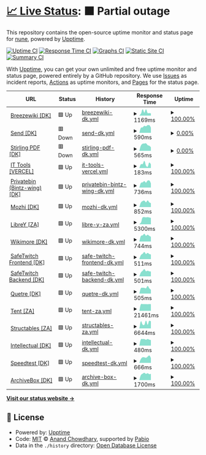 # [📈 Live Status](https://status.blitzw.in): <!--live status--> **🟧 Partial outage**

This repository contains the open-source uptime monitor and status page for [nune](https://www.blitzw.in), powered by [Upptime](https://github.com/upptime/upptime).

[![Uptime CI](https://github.com/gigirassy/blitzw-in-services-status/workflows/Uptime%20CI/badge.svg)](https://github.com/gigirassy/blitzw-in-services-status/actions?query=workflow%3A%22Uptime+CI%22)
[![Response Time CI](https://github.com/gigirassy/blitzw-in-services-status/workflows/Response%20Time%20CI/badge.svg)](https://github.com/gigirassy/blitzw-in-services-status/actions?query=workflow%3A%22Response+Time+CI%22)
[![Graphs CI](https://github.com/gigirassy/blitzw-in-services-status/workflows/Graphs%20CI/badge.svg)](https://github.com/gigirassy/blitzw-in-services-status/actions?query=workflow%3A%22Graphs+CI%22)
[![Static Site CI](https://github.com/gigirassy/blitzw-in-services-status/workflows/Static%20Site%20CI/badge.svg)](https://github.com/gigirassy/blitzw-in-services-status/actions?query=workflow%3A%22Static+Site+CI%22)
[![Summary CI](https://github.com/gigirassy/blitzw-in-services-status/workflows/Summary%20CI/badge.svg)](https://github.com/gigirassy/blitzw-in-services-status/actions?query=workflow%3A%22Summary+CI%22)

With [Upptime](https://upptime.js.org), you can get your own unlimited and free uptime monitor and status page, powered entirely by a GitHub repository. We use [Issues](https://github.com/gigirassy/blitzw-in-services-status/issues) as incident reports, [Actions](https://github.com/gigirassy/blitzw-in-services-status/actions) as uptime monitors, and [Pages](https://status.blitzw.in) for the status page.

<!--start: status pages-->
<!-- This summary is generated by Upptime (https://github.com/upptime/upptime) -->
<!-- Do not edit this manually, your changes will be overwritten -->
<!-- prettier-ignore -->
| URL | Status | History | Response Time | Uptime |
| --- | ------ | ------- | ------------- | ------ |
| <img alt="" src="https://icons.duckduckgo.com/ip3/fan.blitzw.in.ico" height="13"> [Breezewiki [DK]](https://fan.blitzw.in) | 🟩 Up | [breezewiki-dk.yml](https://github.com/gigirassy/blitzw-in-services-status/commits/HEAD/history/breezewiki-dk.yml) | <details><summary><img alt="Response time graph" src="./graphs/breezewiki-dk/response-time-week.png" height="20"> 1169ms</summary><br><a href="https://status.blitzw.in/history/breezewiki-dk"><img alt="Response time 696" src="https://img.shields.io/endpoint?url=https%3A%2F%2Fraw.githubusercontent.com%2Fgigirassy%2Fblitzw-in-services-status%2FHEAD%2Fapi%2Fbreezewiki-dk%2Fresponse-time.json"></a><br><a href="https://status.blitzw.in/history/breezewiki-dk"><img alt="24-hour response time 955" src="https://img.shields.io/endpoint?url=https%3A%2F%2Fraw.githubusercontent.com%2Fgigirassy%2Fblitzw-in-services-status%2FHEAD%2Fapi%2Fbreezewiki-dk%2Fresponse-time-day.json"></a><br><a href="https://status.blitzw.in/history/breezewiki-dk"><img alt="7-day response time 1169" src="https://img.shields.io/endpoint?url=https%3A%2F%2Fraw.githubusercontent.com%2Fgigirassy%2Fblitzw-in-services-status%2FHEAD%2Fapi%2Fbreezewiki-dk%2Fresponse-time-week.json"></a><br><a href="https://status.blitzw.in/history/breezewiki-dk"><img alt="30-day response time 911" src="https://img.shields.io/endpoint?url=https%3A%2F%2Fraw.githubusercontent.com%2Fgigirassy%2Fblitzw-in-services-status%2FHEAD%2Fapi%2Fbreezewiki-dk%2Fresponse-time-month.json"></a><br><a href="https://status.blitzw.in/history/breezewiki-dk"><img alt="1-year response time 696" src="https://img.shields.io/endpoint?url=https%3A%2F%2Fraw.githubusercontent.com%2Fgigirassy%2Fblitzw-in-services-status%2FHEAD%2Fapi%2Fbreezewiki-dk%2Fresponse-time-year.json"></a></details> | <details><summary><a href="https://status.blitzw.in/history/breezewiki-dk">100.00%</a></summary><a href="https://status.blitzw.in/history/breezewiki-dk"><img alt="All-time uptime 99.85%" src="https://img.shields.io/endpoint?url=https%3A%2F%2Fraw.githubusercontent.com%2Fgigirassy%2Fblitzw-in-services-status%2FHEAD%2Fapi%2Fbreezewiki-dk%2Fuptime.json"></a><br><a href="https://status.blitzw.in/history/breezewiki-dk"><img alt="24-hour uptime 100.00%" src="https://img.shields.io/endpoint?url=https%3A%2F%2Fraw.githubusercontent.com%2Fgigirassy%2Fblitzw-in-services-status%2FHEAD%2Fapi%2Fbreezewiki-dk%2Fuptime-day.json"></a><br><a href="https://status.blitzw.in/history/breezewiki-dk"><img alt="7-day uptime 100.00%" src="https://img.shields.io/endpoint?url=https%3A%2F%2Fraw.githubusercontent.com%2Fgigirassy%2Fblitzw-in-services-status%2FHEAD%2Fapi%2Fbreezewiki-dk%2Fuptime-week.json"></a><br><a href="https://status.blitzw.in/history/breezewiki-dk"><img alt="30-day uptime 99.91%" src="https://img.shields.io/endpoint?url=https%3A%2F%2Fraw.githubusercontent.com%2Fgigirassy%2Fblitzw-in-services-status%2FHEAD%2Fapi%2Fbreezewiki-dk%2Fuptime-month.json"></a><br><a href="https://status.blitzw.in/history/breezewiki-dk"><img alt="1-year uptime 99.85%" src="https://img.shields.io/endpoint?url=https%3A%2F%2Fraw.githubusercontent.com%2Fgigirassy%2Fblitzw-in-services-status%2FHEAD%2Fapi%2Fbreezewiki-dk%2Fuptime-year.json"></a></details>
| <img alt="" src="https://icons.duckduckgo.com/ip3/send.blitzw.in.ico" height="13"> [Send [DK]](https://send.blitzw.in) | 🟥 Down | [send-dk.yml](https://github.com/gigirassy/blitzw-in-services-status/commits/HEAD/history/send-dk.yml) | <details><summary><img alt="Response time graph" src="./graphs/send-dk/response-time-week.png" height="20"> 590ms</summary><br><a href="https://status.blitzw.in/history/send-dk"><img alt="Response time 562" src="https://img.shields.io/endpoint?url=https%3A%2F%2Fraw.githubusercontent.com%2Fgigirassy%2Fblitzw-in-services-status%2FHEAD%2Fapi%2Fsend-dk%2Fresponse-time.json"></a><br><a href="https://status.blitzw.in/history/send-dk"><img alt="24-hour response time 562" src="https://img.shields.io/endpoint?url=https%3A%2F%2Fraw.githubusercontent.com%2Fgigirassy%2Fblitzw-in-services-status%2FHEAD%2Fapi%2Fsend-dk%2Fresponse-time-day.json"></a><br><a href="https://status.blitzw.in/history/send-dk"><img alt="7-day response time 590" src="https://img.shields.io/endpoint?url=https%3A%2F%2Fraw.githubusercontent.com%2Fgigirassy%2Fblitzw-in-services-status%2FHEAD%2Fapi%2Fsend-dk%2Fresponse-time-week.json"></a><br><a href="https://status.blitzw.in/history/send-dk"><img alt="30-day response time 582" src="https://img.shields.io/endpoint?url=https%3A%2F%2Fraw.githubusercontent.com%2Fgigirassy%2Fblitzw-in-services-status%2FHEAD%2Fapi%2Fsend-dk%2Fresponse-time-month.json"></a><br><a href="https://status.blitzw.in/history/send-dk"><img alt="1-year response time 562" src="https://img.shields.io/endpoint?url=https%3A%2F%2Fraw.githubusercontent.com%2Fgigirassy%2Fblitzw-in-services-status%2FHEAD%2Fapi%2Fsend-dk%2Fresponse-time-year.json"></a></details> | <details><summary><a href="https://status.blitzw.in/history/send-dk">0.00%</a></summary><a href="https://status.blitzw.in/history/send-dk"><img alt="All-time uptime 71.28%" src="https://img.shields.io/endpoint?url=https%3A%2F%2Fraw.githubusercontent.com%2Fgigirassy%2Fblitzw-in-services-status%2FHEAD%2Fapi%2Fsend-dk%2Fuptime.json"></a><br><a href="https://status.blitzw.in/history/send-dk"><img alt="24-hour uptime 0.00%" src="https://img.shields.io/endpoint?url=https%3A%2F%2Fraw.githubusercontent.com%2Fgigirassy%2Fblitzw-in-services-status%2FHEAD%2Fapi%2Fsend-dk%2Fuptime-day.json"></a><br><a href="https://status.blitzw.in/history/send-dk"><img alt="7-day uptime 0.00%" src="https://img.shields.io/endpoint?url=https%3A%2F%2Fraw.githubusercontent.com%2Fgigirassy%2Fblitzw-in-services-status%2FHEAD%2Fapi%2Fsend-dk%2Fuptime-week.json"></a><br><a href="https://status.blitzw.in/history/send-dk"><img alt="30-day uptime 52.82%" src="https://img.shields.io/endpoint?url=https%3A%2F%2Fraw.githubusercontent.com%2Fgigirassy%2Fblitzw-in-services-status%2FHEAD%2Fapi%2Fsend-dk%2Fuptime-month.json"></a><br><a href="https://status.blitzw.in/history/send-dk"><img alt="1-year uptime 71.28%" src="https://img.shields.io/endpoint?url=https%3A%2F%2Fraw.githubusercontent.com%2Fgigirassy%2Fblitzw-in-services-status%2FHEAD%2Fapi%2Fsend-dk%2Fuptime-year.json"></a></details>
| <img alt="" src="https://icons.duckduckgo.com/ip3/pdf.blitzw.in.ico" height="13"> [Stirling PDF [DK]](https://pdf.blitzw.in) | 🟥 Down | [stirling-pdf-dk.yml](https://github.com/gigirassy/blitzw-in-services-status/commits/HEAD/history/stirling-pdf-dk.yml) | <details><summary><img alt="Response time graph" src="./graphs/stirling-pdf-dk/response-time-week.png" height="20"> 565ms</summary><br><a href="https://status.blitzw.in/history/stirling-pdf-dk"><img alt="Response time 859" src="https://img.shields.io/endpoint?url=https%3A%2F%2Fraw.githubusercontent.com%2Fgigirassy%2Fblitzw-in-services-status%2FHEAD%2Fapi%2Fstirling-pdf-dk%2Fresponse-time.json"></a><br><a href="https://status.blitzw.in/history/stirling-pdf-dk"><img alt="24-hour response time 696" src="https://img.shields.io/endpoint?url=https%3A%2F%2Fraw.githubusercontent.com%2Fgigirassy%2Fblitzw-in-services-status%2FHEAD%2Fapi%2Fstirling-pdf-dk%2Fresponse-time-day.json"></a><br><a href="https://status.blitzw.in/history/stirling-pdf-dk"><img alt="7-day response time 565" src="https://img.shields.io/endpoint?url=https%3A%2F%2Fraw.githubusercontent.com%2Fgigirassy%2Fblitzw-in-services-status%2FHEAD%2Fapi%2Fstirling-pdf-dk%2Fresponse-time-week.json"></a><br><a href="https://status.blitzw.in/history/stirling-pdf-dk"><img alt="30-day response time 797" src="https://img.shields.io/endpoint?url=https%3A%2F%2Fraw.githubusercontent.com%2Fgigirassy%2Fblitzw-in-services-status%2FHEAD%2Fapi%2Fstirling-pdf-dk%2Fresponse-time-month.json"></a><br><a href="https://status.blitzw.in/history/stirling-pdf-dk"><img alt="1-year response time 859" src="https://img.shields.io/endpoint?url=https%3A%2F%2Fraw.githubusercontent.com%2Fgigirassy%2Fblitzw-in-services-status%2FHEAD%2Fapi%2Fstirling-pdf-dk%2Fresponse-time-year.json"></a></details> | <details><summary><a href="https://status.blitzw.in/history/stirling-pdf-dk">0.00%</a></summary><a href="https://status.blitzw.in/history/stirling-pdf-dk"><img alt="All-time uptime 76.46%" src="https://img.shields.io/endpoint?url=https%3A%2F%2Fraw.githubusercontent.com%2Fgigirassy%2Fblitzw-in-services-status%2FHEAD%2Fapi%2Fstirling-pdf-dk%2Fuptime.json"></a><br><a href="https://status.blitzw.in/history/stirling-pdf-dk"><img alt="24-hour uptime 0.00%" src="https://img.shields.io/endpoint?url=https%3A%2F%2Fraw.githubusercontent.com%2Fgigirassy%2Fblitzw-in-services-status%2FHEAD%2Fapi%2Fstirling-pdf-dk%2Fuptime-day.json"></a><br><a href="https://status.blitzw.in/history/stirling-pdf-dk"><img alt="7-day uptime 0.00%" src="https://img.shields.io/endpoint?url=https%3A%2F%2Fraw.githubusercontent.com%2Fgigirassy%2Fblitzw-in-services-status%2FHEAD%2Fapi%2Fstirling-pdf-dk%2Fuptime-week.json"></a><br><a href="https://status.blitzw.in/history/stirling-pdf-dk"><img alt="30-day uptime 52.82%" src="https://img.shields.io/endpoint?url=https%3A%2F%2Fraw.githubusercontent.com%2Fgigirassy%2Fblitzw-in-services-status%2FHEAD%2Fapi%2Fstirling-pdf-dk%2Fuptime-month.json"></a><br><a href="https://status.blitzw.in/history/stirling-pdf-dk"><img alt="1-year uptime 76.46%" src="https://img.shields.io/endpoint?url=https%3A%2F%2Fraw.githubusercontent.com%2Fgigirassy%2Fblitzw-in-services-status%2FHEAD%2Fapi%2Fstirling-pdf-dk%2Fuptime-year.json"></a></details>
| <img alt="" src="https://icons.duckduckgo.com/ip3/tools.blitzw.in.ico" height="13"> [IT Tools [VERCEL]](https://tools.blitzw.in) | 🟩 Up | [it-tools-vercel.yml](https://github.com/gigirassy/blitzw-in-services-status/commits/HEAD/history/it-tools-vercel.yml) | <details><summary><img alt="Response time graph" src="./graphs/it-tools-vercel/response-time-week.png" height="20"> 183ms</summary><br><a href="https://status.blitzw.in/history/it-tools-vercel"><img alt="Response time 185" src="https://img.shields.io/endpoint?url=https%3A%2F%2Fraw.githubusercontent.com%2Fgigirassy%2Fblitzw-in-services-status%2FHEAD%2Fapi%2Fit-tools-vercel%2Fresponse-time.json"></a><br><a href="https://status.blitzw.in/history/it-tools-vercel"><img alt="24-hour response time 59" src="https://img.shields.io/endpoint?url=https%3A%2F%2Fraw.githubusercontent.com%2Fgigirassy%2Fblitzw-in-services-status%2FHEAD%2Fapi%2Fit-tools-vercel%2Fresponse-time-day.json"></a><br><a href="https://status.blitzw.in/history/it-tools-vercel"><img alt="7-day response time 183" src="https://img.shields.io/endpoint?url=https%3A%2F%2Fraw.githubusercontent.com%2Fgigirassy%2Fblitzw-in-services-status%2FHEAD%2Fapi%2Fit-tools-vercel%2Fresponse-time-week.json"></a><br><a href="https://status.blitzw.in/history/it-tools-vercel"><img alt="30-day response time 179" src="https://img.shields.io/endpoint?url=https%3A%2F%2Fraw.githubusercontent.com%2Fgigirassy%2Fblitzw-in-services-status%2FHEAD%2Fapi%2Fit-tools-vercel%2Fresponse-time-month.json"></a><br><a href="https://status.blitzw.in/history/it-tools-vercel"><img alt="1-year response time 185" src="https://img.shields.io/endpoint?url=https%3A%2F%2Fraw.githubusercontent.com%2Fgigirassy%2Fblitzw-in-services-status%2FHEAD%2Fapi%2Fit-tools-vercel%2Fresponse-time-year.json"></a></details> | <details><summary><a href="https://status.blitzw.in/history/it-tools-vercel">100.00%</a></summary><a href="https://status.blitzw.in/history/it-tools-vercel"><img alt="All-time uptime 100.00%" src="https://img.shields.io/endpoint?url=https%3A%2F%2Fraw.githubusercontent.com%2Fgigirassy%2Fblitzw-in-services-status%2FHEAD%2Fapi%2Fit-tools-vercel%2Fuptime.json"></a><br><a href="https://status.blitzw.in/history/it-tools-vercel"><img alt="24-hour uptime 100.00%" src="https://img.shields.io/endpoint?url=https%3A%2F%2Fraw.githubusercontent.com%2Fgigirassy%2Fblitzw-in-services-status%2FHEAD%2Fapi%2Fit-tools-vercel%2Fuptime-day.json"></a><br><a href="https://status.blitzw.in/history/it-tools-vercel"><img alt="7-day uptime 100.00%" src="https://img.shields.io/endpoint?url=https%3A%2F%2Fraw.githubusercontent.com%2Fgigirassy%2Fblitzw-in-services-status%2FHEAD%2Fapi%2Fit-tools-vercel%2Fuptime-week.json"></a><br><a href="https://status.blitzw.in/history/it-tools-vercel"><img alt="30-day uptime 100.00%" src="https://img.shields.io/endpoint?url=https%3A%2F%2Fraw.githubusercontent.com%2Fgigirassy%2Fblitzw-in-services-status%2FHEAD%2Fapi%2Fit-tools-vercel%2Fuptime-month.json"></a><br><a href="https://status.blitzw.in/history/it-tools-vercel"><img alt="1-year uptime 100.00%" src="https://img.shields.io/endpoint?url=https%3A%2F%2Fraw.githubusercontent.com%2Fgigirassy%2Fblitzw-in-services-status%2FHEAD%2Fapi%2Fit-tools-vercel%2Fuptime-year.json"></a></details>
| <img alt="" src="https://icons.duckduckgo.com/ip3/bin.blitzw.in.ico" height="13"> [Privatebin (Bintz-wing) [DK]](https://bin.blitzw.in) | 🟩 Up | [privatebin-bintz-wing-dk.yml](https://github.com/gigirassy/blitzw-in-services-status/commits/HEAD/history/privatebin-bintz-wing-dk.yml) | <details><summary><img alt="Response time graph" src="./graphs/privatebin-bintz-wing-dk/response-time-week.png" height="20"> 736ms</summary><br><a href="https://status.blitzw.in/history/privatebin-bintz-wing-dk"><img alt="Response time 649" src="https://img.shields.io/endpoint?url=https%3A%2F%2Fraw.githubusercontent.com%2Fgigirassy%2Fblitzw-in-services-status%2FHEAD%2Fapi%2Fprivatebin-bintz-wing-dk%2Fresponse-time.json"></a><br><a href="https://status.blitzw.in/history/privatebin-bintz-wing-dk"><img alt="24-hour response time 698" src="https://img.shields.io/endpoint?url=https%3A%2F%2Fraw.githubusercontent.com%2Fgigirassy%2Fblitzw-in-services-status%2FHEAD%2Fapi%2Fprivatebin-bintz-wing-dk%2Fresponse-time-day.json"></a><br><a href="https://status.blitzw.in/history/privatebin-bintz-wing-dk"><img alt="7-day response time 736" src="https://img.shields.io/endpoint?url=https%3A%2F%2Fraw.githubusercontent.com%2Fgigirassy%2Fblitzw-in-services-status%2FHEAD%2Fapi%2Fprivatebin-bintz-wing-dk%2Fresponse-time-week.json"></a><br><a href="https://status.blitzw.in/history/privatebin-bintz-wing-dk"><img alt="30-day response time 663" src="https://img.shields.io/endpoint?url=https%3A%2F%2Fraw.githubusercontent.com%2Fgigirassy%2Fblitzw-in-services-status%2FHEAD%2Fapi%2Fprivatebin-bintz-wing-dk%2Fresponse-time-month.json"></a><br><a href="https://status.blitzw.in/history/privatebin-bintz-wing-dk"><img alt="1-year response time 649" src="https://img.shields.io/endpoint?url=https%3A%2F%2Fraw.githubusercontent.com%2Fgigirassy%2Fblitzw-in-services-status%2FHEAD%2Fapi%2Fprivatebin-bintz-wing-dk%2Fresponse-time-year.json"></a></details> | <details><summary><a href="https://status.blitzw.in/history/privatebin-bintz-wing-dk">100.00%</a></summary><a href="https://status.blitzw.in/history/privatebin-bintz-wing-dk"><img alt="All-time uptime 99.95%" src="https://img.shields.io/endpoint?url=https%3A%2F%2Fraw.githubusercontent.com%2Fgigirassy%2Fblitzw-in-services-status%2FHEAD%2Fapi%2Fprivatebin-bintz-wing-dk%2Fuptime.json"></a><br><a href="https://status.blitzw.in/history/privatebin-bintz-wing-dk"><img alt="24-hour uptime 100.00%" src="https://img.shields.io/endpoint?url=https%3A%2F%2Fraw.githubusercontent.com%2Fgigirassy%2Fblitzw-in-services-status%2FHEAD%2Fapi%2Fprivatebin-bintz-wing-dk%2Fuptime-day.json"></a><br><a href="https://status.blitzw.in/history/privatebin-bintz-wing-dk"><img alt="7-day uptime 100.00%" src="https://img.shields.io/endpoint?url=https%3A%2F%2Fraw.githubusercontent.com%2Fgigirassy%2Fblitzw-in-services-status%2FHEAD%2Fapi%2Fprivatebin-bintz-wing-dk%2Fuptime-week.json"></a><br><a href="https://status.blitzw.in/history/privatebin-bintz-wing-dk"><img alt="30-day uptime 100.00%" src="https://img.shields.io/endpoint?url=https%3A%2F%2Fraw.githubusercontent.com%2Fgigirassy%2Fblitzw-in-services-status%2FHEAD%2Fapi%2Fprivatebin-bintz-wing-dk%2Fuptime-month.json"></a><br><a href="https://status.blitzw.in/history/privatebin-bintz-wing-dk"><img alt="1-year uptime 99.95%" src="https://img.shields.io/endpoint?url=https%3A%2F%2Fraw.githubusercontent.com%2Fgigirassy%2Fblitzw-in-services-status%2FHEAD%2Fapi%2Fprivatebin-bintz-wing-dk%2Fuptime-year.json"></a></details>
| <img alt="" src="https://icons.duckduckgo.com/ip3/moz.blitzw.in.ico" height="13"> [Mozhi [DK]](https://moz.blitzw.in) | 🟩 Up | [mozhi-dk.yml](https://github.com/gigirassy/blitzw-in-services-status/commits/HEAD/history/mozhi-dk.yml) | <details><summary><img alt="Response time graph" src="./graphs/mozhi-dk/response-time-week.png" height="20"> 852ms</summary><br><a href="https://status.blitzw.in/history/mozhi-dk"><img alt="Response time 759" src="https://img.shields.io/endpoint?url=https%3A%2F%2Fraw.githubusercontent.com%2Fgigirassy%2Fblitzw-in-services-status%2FHEAD%2Fapi%2Fmozhi-dk%2Fresponse-time.json"></a><br><a href="https://status.blitzw.in/history/mozhi-dk"><img alt="24-hour response time 979" src="https://img.shields.io/endpoint?url=https%3A%2F%2Fraw.githubusercontent.com%2Fgigirassy%2Fblitzw-in-services-status%2FHEAD%2Fapi%2Fmozhi-dk%2Fresponse-time-day.json"></a><br><a href="https://status.blitzw.in/history/mozhi-dk"><img alt="7-day response time 852" src="https://img.shields.io/endpoint?url=https%3A%2F%2Fraw.githubusercontent.com%2Fgigirassy%2Fblitzw-in-services-status%2FHEAD%2Fapi%2Fmozhi-dk%2Fresponse-time-week.json"></a><br><a href="https://status.blitzw.in/history/mozhi-dk"><img alt="30-day response time 778" src="https://img.shields.io/endpoint?url=https%3A%2F%2Fraw.githubusercontent.com%2Fgigirassy%2Fblitzw-in-services-status%2FHEAD%2Fapi%2Fmozhi-dk%2Fresponse-time-month.json"></a><br><a href="https://status.blitzw.in/history/mozhi-dk"><img alt="1-year response time 759" src="https://img.shields.io/endpoint?url=https%3A%2F%2Fraw.githubusercontent.com%2Fgigirassy%2Fblitzw-in-services-status%2FHEAD%2Fapi%2Fmozhi-dk%2Fresponse-time-year.json"></a></details> | <details><summary><a href="https://status.blitzw.in/history/mozhi-dk">100.00%</a></summary><a href="https://status.blitzw.in/history/mozhi-dk"><img alt="All-time uptime 99.95%" src="https://img.shields.io/endpoint?url=https%3A%2F%2Fraw.githubusercontent.com%2Fgigirassy%2Fblitzw-in-services-status%2FHEAD%2Fapi%2Fmozhi-dk%2Fuptime.json"></a><br><a href="https://status.blitzw.in/history/mozhi-dk"><img alt="24-hour uptime 100.00%" src="https://img.shields.io/endpoint?url=https%3A%2F%2Fraw.githubusercontent.com%2Fgigirassy%2Fblitzw-in-services-status%2FHEAD%2Fapi%2Fmozhi-dk%2Fuptime-day.json"></a><br><a href="https://status.blitzw.in/history/mozhi-dk"><img alt="7-day uptime 100.00%" src="https://img.shields.io/endpoint?url=https%3A%2F%2Fraw.githubusercontent.com%2Fgigirassy%2Fblitzw-in-services-status%2FHEAD%2Fapi%2Fmozhi-dk%2Fuptime-week.json"></a><br><a href="https://status.blitzw.in/history/mozhi-dk"><img alt="30-day uptime 100.00%" src="https://img.shields.io/endpoint?url=https%3A%2F%2Fraw.githubusercontent.com%2Fgigirassy%2Fblitzw-in-services-status%2FHEAD%2Fapi%2Fmozhi-dk%2Fuptime-month.json"></a><br><a href="https://status.blitzw.in/history/mozhi-dk"><img alt="1-year uptime 99.95%" src="https://img.shields.io/endpoint?url=https%3A%2F%2Fraw.githubusercontent.com%2Fgigirassy%2Fblitzw-in-services-status%2FHEAD%2Fapi%2Fmozhi-dk%2Fuptime-year.json"></a></details>
| <img alt="" src="https://icons.duckduckgo.com/ip3/libre.blitzw.in.ico" height="13"> [LibreY [ZA]](https://libre.blitzw.in) | 🟩 Up | [libre-y-za.yml](https://github.com/gigirassy/blitzw-in-services-status/commits/HEAD/history/libre-y-za.yml) | <details><summary><img alt="Response time graph" src="./graphs/libre-y-za/response-time-week.png" height="20"> 5300ms</summary><br><a href="https://status.blitzw.in/history/libre-y-za"><img alt="Response time 1550" src="https://img.shields.io/endpoint?url=https%3A%2F%2Fraw.githubusercontent.com%2Fgigirassy%2Fblitzw-in-services-status%2FHEAD%2Fapi%2Flibre-y-za%2Fresponse-time.json"></a><br><a href="https://status.blitzw.in/history/libre-y-za"><img alt="24-hour response time 5169" src="https://img.shields.io/endpoint?url=https%3A%2F%2Fraw.githubusercontent.com%2Fgigirassy%2Fblitzw-in-services-status%2FHEAD%2Fapi%2Flibre-y-za%2Fresponse-time-day.json"></a><br><a href="https://status.blitzw.in/history/libre-y-za"><img alt="7-day response time 5300" src="https://img.shields.io/endpoint?url=https%3A%2F%2Fraw.githubusercontent.com%2Fgigirassy%2Fblitzw-in-services-status%2FHEAD%2Fapi%2Flibre-y-za%2Fresponse-time-week.json"></a><br><a href="https://status.blitzw.in/history/libre-y-za"><img alt="30-day response time 2417" src="https://img.shields.io/endpoint?url=https%3A%2F%2Fraw.githubusercontent.com%2Fgigirassy%2Fblitzw-in-services-status%2FHEAD%2Fapi%2Flibre-y-za%2Fresponse-time-month.json"></a><br><a href="https://status.blitzw.in/history/libre-y-za"><img alt="1-year response time 1550" src="https://img.shields.io/endpoint?url=https%3A%2F%2Fraw.githubusercontent.com%2Fgigirassy%2Fblitzw-in-services-status%2FHEAD%2Fapi%2Flibre-y-za%2Fresponse-time-year.json"></a></details> | <details><summary><a href="https://status.blitzw.in/history/libre-y-za">100.00%</a></summary><a href="https://status.blitzw.in/history/libre-y-za"><img alt="All-time uptime 99.97%" src="https://img.shields.io/endpoint?url=https%3A%2F%2Fraw.githubusercontent.com%2Fgigirassy%2Fblitzw-in-services-status%2FHEAD%2Fapi%2Flibre-y-za%2Fuptime.json"></a><br><a href="https://status.blitzw.in/history/libre-y-za"><img alt="24-hour uptime 100.00%" src="https://img.shields.io/endpoint?url=https%3A%2F%2Fraw.githubusercontent.com%2Fgigirassy%2Fblitzw-in-services-status%2FHEAD%2Fapi%2Flibre-y-za%2Fuptime-day.json"></a><br><a href="https://status.blitzw.in/history/libre-y-za"><img alt="7-day uptime 100.00%" src="https://img.shields.io/endpoint?url=https%3A%2F%2Fraw.githubusercontent.com%2Fgigirassy%2Fblitzw-in-services-status%2FHEAD%2Fapi%2Flibre-y-za%2Fuptime-week.json"></a><br><a href="https://status.blitzw.in/history/libre-y-za"><img alt="30-day uptime 99.94%" src="https://img.shields.io/endpoint?url=https%3A%2F%2Fraw.githubusercontent.com%2Fgigirassy%2Fblitzw-in-services-status%2FHEAD%2Fapi%2Flibre-y-za%2Fuptime-month.json"></a><br><a href="https://status.blitzw.in/history/libre-y-za"><img alt="1-year uptime 99.97%" src="https://img.shields.io/endpoint?url=https%3A%2F%2Fraw.githubusercontent.com%2Fgigirassy%2Fblitzw-in-services-status%2FHEAD%2Fapi%2Flibre-y-za%2Fuptime-year.json"></a></details>
| <img alt="" src="https://icons.duckduckgo.com/ip3/wikimore.blitzw.in.ico" height="13"> [Wikimore [DK]](https://wikimore.blitzw.in) | 🟩 Up | [wikimore-dk.yml](https://github.com/gigirassy/blitzw-in-services-status/commits/HEAD/history/wikimore-dk.yml) | <details><summary><img alt="Response time graph" src="./graphs/wikimore-dk/response-time-week.png" height="20"> 744ms</summary><br><a href="https://status.blitzw.in/history/wikimore-dk"><img alt="Response time 655" src="https://img.shields.io/endpoint?url=https%3A%2F%2Fraw.githubusercontent.com%2Fgigirassy%2Fblitzw-in-services-status%2FHEAD%2Fapi%2Fwikimore-dk%2Fresponse-time.json"></a><br><a href="https://status.blitzw.in/history/wikimore-dk"><img alt="24-hour response time 938" src="https://img.shields.io/endpoint?url=https%3A%2F%2Fraw.githubusercontent.com%2Fgigirassy%2Fblitzw-in-services-status%2FHEAD%2Fapi%2Fwikimore-dk%2Fresponse-time-day.json"></a><br><a href="https://status.blitzw.in/history/wikimore-dk"><img alt="7-day response time 744" src="https://img.shields.io/endpoint?url=https%3A%2F%2Fraw.githubusercontent.com%2Fgigirassy%2Fblitzw-in-services-status%2FHEAD%2Fapi%2Fwikimore-dk%2Fresponse-time-week.json"></a><br><a href="https://status.blitzw.in/history/wikimore-dk"><img alt="30-day response time 686" src="https://img.shields.io/endpoint?url=https%3A%2F%2Fraw.githubusercontent.com%2Fgigirassy%2Fblitzw-in-services-status%2FHEAD%2Fapi%2Fwikimore-dk%2Fresponse-time-month.json"></a><br><a href="https://status.blitzw.in/history/wikimore-dk"><img alt="1-year response time 655" src="https://img.shields.io/endpoint?url=https%3A%2F%2Fraw.githubusercontent.com%2Fgigirassy%2Fblitzw-in-services-status%2FHEAD%2Fapi%2Fwikimore-dk%2Fresponse-time-year.json"></a></details> | <details><summary><a href="https://status.blitzw.in/history/wikimore-dk">100.00%</a></summary><a href="https://status.blitzw.in/history/wikimore-dk"><img alt="All-time uptime 99.97%" src="https://img.shields.io/endpoint?url=https%3A%2F%2Fraw.githubusercontent.com%2Fgigirassy%2Fblitzw-in-services-status%2FHEAD%2Fapi%2Fwikimore-dk%2Fuptime.json"></a><br><a href="https://status.blitzw.in/history/wikimore-dk"><img alt="24-hour uptime 100.00%" src="https://img.shields.io/endpoint?url=https%3A%2F%2Fraw.githubusercontent.com%2Fgigirassy%2Fblitzw-in-services-status%2FHEAD%2Fapi%2Fwikimore-dk%2Fuptime-day.json"></a><br><a href="https://status.blitzw.in/history/wikimore-dk"><img alt="7-day uptime 100.00%" src="https://img.shields.io/endpoint?url=https%3A%2F%2Fraw.githubusercontent.com%2Fgigirassy%2Fblitzw-in-services-status%2FHEAD%2Fapi%2Fwikimore-dk%2Fuptime-week.json"></a><br><a href="https://status.blitzw.in/history/wikimore-dk"><img alt="30-day uptime 100.00%" src="https://img.shields.io/endpoint?url=https%3A%2F%2Fraw.githubusercontent.com%2Fgigirassy%2Fblitzw-in-services-status%2FHEAD%2Fapi%2Fwikimore-dk%2Fuptime-month.json"></a><br><a href="https://status.blitzw.in/history/wikimore-dk"><img alt="1-year uptime 99.97%" src="https://img.shields.io/endpoint?url=https%3A%2F%2Fraw.githubusercontent.com%2Fgigirassy%2Fblitzw-in-services-status%2FHEAD%2Fapi%2Fwikimore-dk%2Fuptime-year.json"></a></details>
| <img alt="" src="https://icons.duckduckgo.com/ip3/twitch.blitzw.in.ico" height="13"> [SafeTwitch Frontend [DK]](https://twitch.blitzw.in) | 🟩 Up | [safe-twitch-frontend-dk.yml](https://github.com/gigirassy/blitzw-in-services-status/commits/HEAD/history/safe-twitch-frontend-dk.yml) | <details><summary><img alt="Response time graph" src="./graphs/safe-twitch-frontend-dk/response-time-week.png" height="20"> 511ms</summary><br><a href="https://status.blitzw.in/history/safe-twitch-frontend-dk"><img alt="Response time 470" src="https://img.shields.io/endpoint?url=https%3A%2F%2Fraw.githubusercontent.com%2Fgigirassy%2Fblitzw-in-services-status%2FHEAD%2Fapi%2Fsafe-twitch-frontend-dk%2Fresponse-time.json"></a><br><a href="https://status.blitzw.in/history/safe-twitch-frontend-dk"><img alt="24-hour response time 561" src="https://img.shields.io/endpoint?url=https%3A%2F%2Fraw.githubusercontent.com%2Fgigirassy%2Fblitzw-in-services-status%2FHEAD%2Fapi%2Fsafe-twitch-frontend-dk%2Fresponse-time-day.json"></a><br><a href="https://status.blitzw.in/history/safe-twitch-frontend-dk"><img alt="7-day response time 511" src="https://img.shields.io/endpoint?url=https%3A%2F%2Fraw.githubusercontent.com%2Fgigirassy%2Fblitzw-in-services-status%2FHEAD%2Fapi%2Fsafe-twitch-frontend-dk%2Fresponse-time-week.json"></a><br><a href="https://status.blitzw.in/history/safe-twitch-frontend-dk"><img alt="30-day response time 489" src="https://img.shields.io/endpoint?url=https%3A%2F%2Fraw.githubusercontent.com%2Fgigirassy%2Fblitzw-in-services-status%2FHEAD%2Fapi%2Fsafe-twitch-frontend-dk%2Fresponse-time-month.json"></a><br><a href="https://status.blitzw.in/history/safe-twitch-frontend-dk"><img alt="1-year response time 470" src="https://img.shields.io/endpoint?url=https%3A%2F%2Fraw.githubusercontent.com%2Fgigirassy%2Fblitzw-in-services-status%2FHEAD%2Fapi%2Fsafe-twitch-frontend-dk%2Fresponse-time-year.json"></a></details> | <details><summary><a href="https://status.blitzw.in/history/safe-twitch-frontend-dk">100.00%</a></summary><a href="https://status.blitzw.in/history/safe-twitch-frontend-dk"><img alt="All-time uptime 100.00%" src="https://img.shields.io/endpoint?url=https%3A%2F%2Fraw.githubusercontent.com%2Fgigirassy%2Fblitzw-in-services-status%2FHEAD%2Fapi%2Fsafe-twitch-frontend-dk%2Fuptime.json"></a><br><a href="https://status.blitzw.in/history/safe-twitch-frontend-dk"><img alt="24-hour uptime 100.00%" src="https://img.shields.io/endpoint?url=https%3A%2F%2Fraw.githubusercontent.com%2Fgigirassy%2Fblitzw-in-services-status%2FHEAD%2Fapi%2Fsafe-twitch-frontend-dk%2Fuptime-day.json"></a><br><a href="https://status.blitzw.in/history/safe-twitch-frontend-dk"><img alt="7-day uptime 100.00%" src="https://img.shields.io/endpoint?url=https%3A%2F%2Fraw.githubusercontent.com%2Fgigirassy%2Fblitzw-in-services-status%2FHEAD%2Fapi%2Fsafe-twitch-frontend-dk%2Fuptime-week.json"></a><br><a href="https://status.blitzw.in/history/safe-twitch-frontend-dk"><img alt="30-day uptime 100.00%" src="https://img.shields.io/endpoint?url=https%3A%2F%2Fraw.githubusercontent.com%2Fgigirassy%2Fblitzw-in-services-status%2FHEAD%2Fapi%2Fsafe-twitch-frontend-dk%2Fuptime-month.json"></a><br><a href="https://status.blitzw.in/history/safe-twitch-frontend-dk"><img alt="1-year uptime 100.00%" src="https://img.shields.io/endpoint?url=https%3A%2F%2Fraw.githubusercontent.com%2Fgigirassy%2Fblitzw-in-services-status%2FHEAD%2Fapi%2Fsafe-twitch-frontend-dk%2Fuptime-year.json"></a></details>
| <img alt="" src="https://icons.duckduckgo.com/ip3/twitchbackend.blitzw.in.ico" height="13"> [SafeTwitch Backend [DK]](https://twitchbackend.blitzw.in) | 🟩 Up | [safe-twitch-backend-dk.yml](https://github.com/gigirassy/blitzw-in-services-status/commits/HEAD/history/safe-twitch-backend-dk.yml) | <details><summary><img alt="Response time graph" src="./graphs/safe-twitch-backend-dk/response-time-week.png" height="20"> 501ms</summary><br><a href="https://status.blitzw.in/history/safe-twitch-backend-dk"><img alt="Response time 470" src="https://img.shields.io/endpoint?url=https%3A%2F%2Fraw.githubusercontent.com%2Fgigirassy%2Fblitzw-in-services-status%2FHEAD%2Fapi%2Fsafe-twitch-backend-dk%2Fresponse-time.json"></a><br><a href="https://status.blitzw.in/history/safe-twitch-backend-dk"><img alt="24-hour response time 510" src="https://img.shields.io/endpoint?url=https%3A%2F%2Fraw.githubusercontent.com%2Fgigirassy%2Fblitzw-in-services-status%2FHEAD%2Fapi%2Fsafe-twitch-backend-dk%2Fresponse-time-day.json"></a><br><a href="https://status.blitzw.in/history/safe-twitch-backend-dk"><img alt="7-day response time 501" src="https://img.shields.io/endpoint?url=https%3A%2F%2Fraw.githubusercontent.com%2Fgigirassy%2Fblitzw-in-services-status%2FHEAD%2Fapi%2Fsafe-twitch-backend-dk%2Fresponse-time-week.json"></a><br><a href="https://status.blitzw.in/history/safe-twitch-backend-dk"><img alt="30-day response time 477" src="https://img.shields.io/endpoint?url=https%3A%2F%2Fraw.githubusercontent.com%2Fgigirassy%2Fblitzw-in-services-status%2FHEAD%2Fapi%2Fsafe-twitch-backend-dk%2Fresponse-time-month.json"></a><br><a href="https://status.blitzw.in/history/safe-twitch-backend-dk"><img alt="1-year response time 470" src="https://img.shields.io/endpoint?url=https%3A%2F%2Fraw.githubusercontent.com%2Fgigirassy%2Fblitzw-in-services-status%2FHEAD%2Fapi%2Fsafe-twitch-backend-dk%2Fresponse-time-year.json"></a></details> | <details><summary><a href="https://status.blitzw.in/history/safe-twitch-backend-dk">100.00%</a></summary><a href="https://status.blitzw.in/history/safe-twitch-backend-dk"><img alt="All-time uptime 100.00%" src="https://img.shields.io/endpoint?url=https%3A%2F%2Fraw.githubusercontent.com%2Fgigirassy%2Fblitzw-in-services-status%2FHEAD%2Fapi%2Fsafe-twitch-backend-dk%2Fuptime.json"></a><br><a href="https://status.blitzw.in/history/safe-twitch-backend-dk"><img alt="24-hour uptime 100.00%" src="https://img.shields.io/endpoint?url=https%3A%2F%2Fraw.githubusercontent.com%2Fgigirassy%2Fblitzw-in-services-status%2FHEAD%2Fapi%2Fsafe-twitch-backend-dk%2Fuptime-day.json"></a><br><a href="https://status.blitzw.in/history/safe-twitch-backend-dk"><img alt="7-day uptime 100.00%" src="https://img.shields.io/endpoint?url=https%3A%2F%2Fraw.githubusercontent.com%2Fgigirassy%2Fblitzw-in-services-status%2FHEAD%2Fapi%2Fsafe-twitch-backend-dk%2Fuptime-week.json"></a><br><a href="https://status.blitzw.in/history/safe-twitch-backend-dk"><img alt="30-day uptime 100.00%" src="https://img.shields.io/endpoint?url=https%3A%2F%2Fraw.githubusercontent.com%2Fgigirassy%2Fblitzw-in-services-status%2FHEAD%2Fapi%2Fsafe-twitch-backend-dk%2Fuptime-month.json"></a><br><a href="https://status.blitzw.in/history/safe-twitch-backend-dk"><img alt="1-year uptime 100.00%" src="https://img.shields.io/endpoint?url=https%3A%2F%2Fraw.githubusercontent.com%2Fgigirassy%2Fblitzw-in-services-status%2FHEAD%2Fapi%2Fsafe-twitch-backend-dk%2Fuptime-year.json"></a></details>
| <img alt="" src="https://icons.duckduckgo.com/ip3/q.blitzw.in.ico" height="13"> [Quetre [DK]](https://q.blitzw.in) | 🟩 Up | [quetre-dk.yml](https://github.com/gigirassy/blitzw-in-services-status/commits/HEAD/history/quetre-dk.yml) | <details><summary><img alt="Response time graph" src="./graphs/quetre-dk/response-time-week.png" height="20"> 505ms</summary><br><a href="https://status.blitzw.in/history/quetre-dk"><img alt="Response time 485" src="https://img.shields.io/endpoint?url=https%3A%2F%2Fraw.githubusercontent.com%2Fgigirassy%2Fblitzw-in-services-status%2FHEAD%2Fapi%2Fquetre-dk%2Fresponse-time.json"></a><br><a href="https://status.blitzw.in/history/quetre-dk"><img alt="24-hour response time 535" src="https://img.shields.io/endpoint?url=https%3A%2F%2Fraw.githubusercontent.com%2Fgigirassy%2Fblitzw-in-services-status%2FHEAD%2Fapi%2Fquetre-dk%2Fresponse-time-day.json"></a><br><a href="https://status.blitzw.in/history/quetre-dk"><img alt="7-day response time 505" src="https://img.shields.io/endpoint?url=https%3A%2F%2Fraw.githubusercontent.com%2Fgigirassy%2Fblitzw-in-services-status%2FHEAD%2Fapi%2Fquetre-dk%2Fresponse-time-week.json"></a><br><a href="https://status.blitzw.in/history/quetre-dk"><img alt="30-day response time 479" src="https://img.shields.io/endpoint?url=https%3A%2F%2Fraw.githubusercontent.com%2Fgigirassy%2Fblitzw-in-services-status%2FHEAD%2Fapi%2Fquetre-dk%2Fresponse-time-month.json"></a><br><a href="https://status.blitzw.in/history/quetre-dk"><img alt="1-year response time 485" src="https://img.shields.io/endpoint?url=https%3A%2F%2Fraw.githubusercontent.com%2Fgigirassy%2Fblitzw-in-services-status%2FHEAD%2Fapi%2Fquetre-dk%2Fresponse-time-year.json"></a></details> | <details><summary><a href="https://status.blitzw.in/history/quetre-dk">100.00%</a></summary><a href="https://status.blitzw.in/history/quetre-dk"><img alt="All-time uptime 100.00%" src="https://img.shields.io/endpoint?url=https%3A%2F%2Fraw.githubusercontent.com%2Fgigirassy%2Fblitzw-in-services-status%2FHEAD%2Fapi%2Fquetre-dk%2Fuptime.json"></a><br><a href="https://status.blitzw.in/history/quetre-dk"><img alt="24-hour uptime 100.00%" src="https://img.shields.io/endpoint?url=https%3A%2F%2Fraw.githubusercontent.com%2Fgigirassy%2Fblitzw-in-services-status%2FHEAD%2Fapi%2Fquetre-dk%2Fuptime-day.json"></a><br><a href="https://status.blitzw.in/history/quetre-dk"><img alt="7-day uptime 100.00%" src="https://img.shields.io/endpoint?url=https%3A%2F%2Fraw.githubusercontent.com%2Fgigirassy%2Fblitzw-in-services-status%2FHEAD%2Fapi%2Fquetre-dk%2Fuptime-week.json"></a><br><a href="https://status.blitzw.in/history/quetre-dk"><img alt="30-day uptime 100.00%" src="https://img.shields.io/endpoint?url=https%3A%2F%2Fraw.githubusercontent.com%2Fgigirassy%2Fblitzw-in-services-status%2FHEAD%2Fapi%2Fquetre-dk%2Fuptime-month.json"></a><br><a href="https://status.blitzw.in/history/quetre-dk"><img alt="1-year uptime 100.00%" src="https://img.shields.io/endpoint?url=https%3A%2F%2Fraw.githubusercontent.com%2Fgigirassy%2Fblitzw-in-services-status%2FHEAD%2Fapi%2Fquetre-dk%2Fuptime-year.json"></a></details>
| <img alt="" src="https://icons.duckduckgo.com/ip3/tent.blitzw.in.ico" height="13"> [Tent [ZA]](https://tent.blitzw.in) | 🟩 Up | [tent-za.yml](https://github.com/gigirassy/blitzw-in-services-status/commits/HEAD/history/tent-za.yml) | <details><summary><img alt="Response time graph" src="./graphs/tent-za/response-time-week.png" height="20"> 21461ms</summary><br><a href="https://status.blitzw.in/history/tent-za"><img alt="Response time 21410" src="https://img.shields.io/endpoint?url=https%3A%2F%2Fraw.githubusercontent.com%2Fgigirassy%2Fblitzw-in-services-status%2FHEAD%2Fapi%2Ftent-za%2Fresponse-time.json"></a><br><a href="https://status.blitzw.in/history/tent-za"><img alt="24-hour response time 21828" src="https://img.shields.io/endpoint?url=https%3A%2F%2Fraw.githubusercontent.com%2Fgigirassy%2Fblitzw-in-services-status%2FHEAD%2Fapi%2Ftent-za%2Fresponse-time-day.json"></a><br><a href="https://status.blitzw.in/history/tent-za"><img alt="7-day response time 21461" src="https://img.shields.io/endpoint?url=https%3A%2F%2Fraw.githubusercontent.com%2Fgigirassy%2Fblitzw-in-services-status%2FHEAD%2Fapi%2Ftent-za%2Fresponse-time-week.json"></a><br><a href="https://status.blitzw.in/history/tent-za"><img alt="30-day response time 21322" src="https://img.shields.io/endpoint?url=https%3A%2F%2Fraw.githubusercontent.com%2Fgigirassy%2Fblitzw-in-services-status%2FHEAD%2Fapi%2Ftent-za%2Fresponse-time-month.json"></a><br><a href="https://status.blitzw.in/history/tent-za"><img alt="1-year response time 21410" src="https://img.shields.io/endpoint?url=https%3A%2F%2Fraw.githubusercontent.com%2Fgigirassy%2Fblitzw-in-services-status%2FHEAD%2Fapi%2Ftent-za%2Fresponse-time-year.json"></a></details> | <details><summary><a href="https://status.blitzw.in/history/tent-za">100.00%</a></summary><a href="https://status.blitzw.in/history/tent-za"><img alt="All-time uptime 100.00%" src="https://img.shields.io/endpoint?url=https%3A%2F%2Fraw.githubusercontent.com%2Fgigirassy%2Fblitzw-in-services-status%2FHEAD%2Fapi%2Ftent-za%2Fuptime.json"></a><br><a href="https://status.blitzw.in/history/tent-za"><img alt="24-hour uptime 100.00%" src="https://img.shields.io/endpoint?url=https%3A%2F%2Fraw.githubusercontent.com%2Fgigirassy%2Fblitzw-in-services-status%2FHEAD%2Fapi%2Ftent-za%2Fuptime-day.json"></a><br><a href="https://status.blitzw.in/history/tent-za"><img alt="7-day uptime 100.00%" src="https://img.shields.io/endpoint?url=https%3A%2F%2Fraw.githubusercontent.com%2Fgigirassy%2Fblitzw-in-services-status%2FHEAD%2Fapi%2Ftent-za%2Fuptime-week.json"></a><br><a href="https://status.blitzw.in/history/tent-za"><img alt="30-day uptime 100.00%" src="https://img.shields.io/endpoint?url=https%3A%2F%2Fraw.githubusercontent.com%2Fgigirassy%2Fblitzw-in-services-status%2FHEAD%2Fapi%2Ftent-za%2Fuptime-month.json"></a><br><a href="https://status.blitzw.in/history/tent-za"><img alt="1-year uptime 100.00%" src="https://img.shields.io/endpoint?url=https%3A%2F%2Fraw.githubusercontent.com%2Fgigirassy%2Fblitzw-in-services-status%2FHEAD%2Fapi%2Ftent-za%2Fuptime-year.json"></a></details>
| <img alt="" src="https://icons.duckduckgo.com/ip3/structables.blitzw.in.ico" height="13"> [Structables [ZA]](https://structables.blitzw.in) | 🟩 Up | [structables-za.yml](https://github.com/gigirassy/blitzw-in-services-status/commits/HEAD/history/structables-za.yml) | <details><summary><img alt="Response time graph" src="./graphs/structables-za/response-time-week.png" height="20"> 6644ms</summary><br><a href="https://status.blitzw.in/history/structables-za"><img alt="Response time 3694" src="https://img.shields.io/endpoint?url=https%3A%2F%2Fraw.githubusercontent.com%2Fgigirassy%2Fblitzw-in-services-status%2FHEAD%2Fapi%2Fstructables-za%2Fresponse-time.json"></a><br><a href="https://status.blitzw.in/history/structables-za"><img alt="24-hour response time 7908" src="https://img.shields.io/endpoint?url=https%3A%2F%2Fraw.githubusercontent.com%2Fgigirassy%2Fblitzw-in-services-status%2FHEAD%2Fapi%2Fstructables-za%2Fresponse-time-day.json"></a><br><a href="https://status.blitzw.in/history/structables-za"><img alt="7-day response time 6644" src="https://img.shields.io/endpoint?url=https%3A%2F%2Fraw.githubusercontent.com%2Fgigirassy%2Fblitzw-in-services-status%2FHEAD%2Fapi%2Fstructables-za%2Fresponse-time-week.json"></a><br><a href="https://status.blitzw.in/history/structables-za"><img alt="30-day response time 4097" src="https://img.shields.io/endpoint?url=https%3A%2F%2Fraw.githubusercontent.com%2Fgigirassy%2Fblitzw-in-services-status%2FHEAD%2Fapi%2Fstructables-za%2Fresponse-time-month.json"></a><br><a href="https://status.blitzw.in/history/structables-za"><img alt="1-year response time 3694" src="https://img.shields.io/endpoint?url=https%3A%2F%2Fraw.githubusercontent.com%2Fgigirassy%2Fblitzw-in-services-status%2FHEAD%2Fapi%2Fstructables-za%2Fresponse-time-year.json"></a></details> | <details><summary><a href="https://status.blitzw.in/history/structables-za">100.00%</a></summary><a href="https://status.blitzw.in/history/structables-za"><img alt="All-time uptime 99.94%" src="https://img.shields.io/endpoint?url=https%3A%2F%2Fraw.githubusercontent.com%2Fgigirassy%2Fblitzw-in-services-status%2FHEAD%2Fapi%2Fstructables-za%2Fuptime.json"></a><br><a href="https://status.blitzw.in/history/structables-za"><img alt="24-hour uptime 100.00%" src="https://img.shields.io/endpoint?url=https%3A%2F%2Fraw.githubusercontent.com%2Fgigirassy%2Fblitzw-in-services-status%2FHEAD%2Fapi%2Fstructables-za%2Fuptime-day.json"></a><br><a href="https://status.blitzw.in/history/structables-za"><img alt="7-day uptime 100.00%" src="https://img.shields.io/endpoint?url=https%3A%2F%2Fraw.githubusercontent.com%2Fgigirassy%2Fblitzw-in-services-status%2FHEAD%2Fapi%2Fstructables-za%2Fuptime-week.json"></a><br><a href="https://status.blitzw.in/history/structables-za"><img alt="30-day uptime 99.96%" src="https://img.shields.io/endpoint?url=https%3A%2F%2Fraw.githubusercontent.com%2Fgigirassy%2Fblitzw-in-services-status%2FHEAD%2Fapi%2Fstructables-za%2Fuptime-month.json"></a><br><a href="https://status.blitzw.in/history/structables-za"><img alt="1-year uptime 99.94%" src="https://img.shields.io/endpoint?url=https%3A%2F%2Fraw.githubusercontent.com%2Fgigirassy%2Fblitzw-in-services-status%2FHEAD%2Fapi%2Fstructables-za%2Fuptime-year.json"></a></details>
| <img alt="" src="https://icons.duckduckgo.com/ip3/genius.blitzw.in.ico" height="13"> [Intellectual [DK]](https://genius.blitzw.in) | 🟩 Up | [intellectual-dk.yml](https://github.com/gigirassy/blitzw-in-services-status/commits/HEAD/history/intellectual-dk.yml) | <details><summary><img alt="Response time graph" src="./graphs/intellectual-dk/response-time-week.png" height="20"> 480ms</summary><br><a href="https://status.blitzw.in/history/intellectual-dk"><img alt="Response time 463" src="https://img.shields.io/endpoint?url=https%3A%2F%2Fraw.githubusercontent.com%2Fgigirassy%2Fblitzw-in-services-status%2FHEAD%2Fapi%2Fintellectual-dk%2Fresponse-time.json"></a><br><a href="https://status.blitzw.in/history/intellectual-dk"><img alt="24-hour response time 506" src="https://img.shields.io/endpoint?url=https%3A%2F%2Fraw.githubusercontent.com%2Fgigirassy%2Fblitzw-in-services-status%2FHEAD%2Fapi%2Fintellectual-dk%2Fresponse-time-day.json"></a><br><a href="https://status.blitzw.in/history/intellectual-dk"><img alt="7-day response time 480" src="https://img.shields.io/endpoint?url=https%3A%2F%2Fraw.githubusercontent.com%2Fgigirassy%2Fblitzw-in-services-status%2FHEAD%2Fapi%2Fintellectual-dk%2Fresponse-time-week.json"></a><br><a href="https://status.blitzw.in/history/intellectual-dk"><img alt="30-day response time 456" src="https://img.shields.io/endpoint?url=https%3A%2F%2Fraw.githubusercontent.com%2Fgigirassy%2Fblitzw-in-services-status%2FHEAD%2Fapi%2Fintellectual-dk%2Fresponse-time-month.json"></a><br><a href="https://status.blitzw.in/history/intellectual-dk"><img alt="1-year response time 463" src="https://img.shields.io/endpoint?url=https%3A%2F%2Fraw.githubusercontent.com%2Fgigirassy%2Fblitzw-in-services-status%2FHEAD%2Fapi%2Fintellectual-dk%2Fresponse-time-year.json"></a></details> | <details><summary><a href="https://status.blitzw.in/history/intellectual-dk">100.00%</a></summary><a href="https://status.blitzw.in/history/intellectual-dk"><img alt="All-time uptime 100.00%" src="https://img.shields.io/endpoint?url=https%3A%2F%2Fraw.githubusercontent.com%2Fgigirassy%2Fblitzw-in-services-status%2FHEAD%2Fapi%2Fintellectual-dk%2Fuptime.json"></a><br><a href="https://status.blitzw.in/history/intellectual-dk"><img alt="24-hour uptime 100.00%" src="https://img.shields.io/endpoint?url=https%3A%2F%2Fraw.githubusercontent.com%2Fgigirassy%2Fblitzw-in-services-status%2FHEAD%2Fapi%2Fintellectual-dk%2Fuptime-day.json"></a><br><a href="https://status.blitzw.in/history/intellectual-dk"><img alt="7-day uptime 100.00%" src="https://img.shields.io/endpoint?url=https%3A%2F%2Fraw.githubusercontent.com%2Fgigirassy%2Fblitzw-in-services-status%2FHEAD%2Fapi%2Fintellectual-dk%2Fuptime-week.json"></a><br><a href="https://status.blitzw.in/history/intellectual-dk"><img alt="30-day uptime 100.00%" src="https://img.shields.io/endpoint?url=https%3A%2F%2Fraw.githubusercontent.com%2Fgigirassy%2Fblitzw-in-services-status%2FHEAD%2Fapi%2Fintellectual-dk%2Fuptime-month.json"></a><br><a href="https://status.blitzw.in/history/intellectual-dk"><img alt="1-year uptime 100.00%" src="https://img.shields.io/endpoint?url=https%3A%2F%2Fraw.githubusercontent.com%2Fgigirassy%2Fblitzw-in-services-status%2FHEAD%2Fapi%2Fintellectual-dk%2Fuptime-year.json"></a></details>
| <img alt="" src="https://icons.duckduckgo.com/ip3/test.blitzw.in.ico" height="13"> [Speedtest [DK]](https://test.blitzw.in) | 🟩 Up | [speedtest-dk.yml](https://github.com/gigirassy/blitzw-in-services-status/commits/HEAD/history/speedtest-dk.yml) | <details><summary><img alt="Response time graph" src="./graphs/speedtest-dk/response-time-week.png" height="20"> 666ms</summary><br><a href="https://status.blitzw.in/history/speedtest-dk"><img alt="Response time 599" src="https://img.shields.io/endpoint?url=https%3A%2F%2Fraw.githubusercontent.com%2Fgigirassy%2Fblitzw-in-services-status%2FHEAD%2Fapi%2Fspeedtest-dk%2Fresponse-time.json"></a><br><a href="https://status.blitzw.in/history/speedtest-dk"><img alt="24-hour response time 670" src="https://img.shields.io/endpoint?url=https%3A%2F%2Fraw.githubusercontent.com%2Fgigirassy%2Fblitzw-in-services-status%2FHEAD%2Fapi%2Fspeedtest-dk%2Fresponse-time-day.json"></a><br><a href="https://status.blitzw.in/history/speedtest-dk"><img alt="7-day response time 666" src="https://img.shields.io/endpoint?url=https%3A%2F%2Fraw.githubusercontent.com%2Fgigirassy%2Fblitzw-in-services-status%2FHEAD%2Fapi%2Fspeedtest-dk%2Fresponse-time-week.json"></a><br><a href="https://status.blitzw.in/history/speedtest-dk"><img alt="30-day response time 584" src="https://img.shields.io/endpoint?url=https%3A%2F%2Fraw.githubusercontent.com%2Fgigirassy%2Fblitzw-in-services-status%2FHEAD%2Fapi%2Fspeedtest-dk%2Fresponse-time-month.json"></a><br><a href="https://status.blitzw.in/history/speedtest-dk"><img alt="1-year response time 599" src="https://img.shields.io/endpoint?url=https%3A%2F%2Fraw.githubusercontent.com%2Fgigirassy%2Fblitzw-in-services-status%2FHEAD%2Fapi%2Fspeedtest-dk%2Fresponse-time-year.json"></a></details> | <details><summary><a href="https://status.blitzw.in/history/speedtest-dk">100.00%</a></summary><a href="https://status.blitzw.in/history/speedtest-dk"><img alt="All-time uptime 100.00%" src="https://img.shields.io/endpoint?url=https%3A%2F%2Fraw.githubusercontent.com%2Fgigirassy%2Fblitzw-in-services-status%2FHEAD%2Fapi%2Fspeedtest-dk%2Fuptime.json"></a><br><a href="https://status.blitzw.in/history/speedtest-dk"><img alt="24-hour uptime 100.00%" src="https://img.shields.io/endpoint?url=https%3A%2F%2Fraw.githubusercontent.com%2Fgigirassy%2Fblitzw-in-services-status%2FHEAD%2Fapi%2Fspeedtest-dk%2Fuptime-day.json"></a><br><a href="https://status.blitzw.in/history/speedtest-dk"><img alt="7-day uptime 100.00%" src="https://img.shields.io/endpoint?url=https%3A%2F%2Fraw.githubusercontent.com%2Fgigirassy%2Fblitzw-in-services-status%2FHEAD%2Fapi%2Fspeedtest-dk%2Fuptime-week.json"></a><br><a href="https://status.blitzw.in/history/speedtest-dk"><img alt="30-day uptime 100.00%" src="https://img.shields.io/endpoint?url=https%3A%2F%2Fraw.githubusercontent.com%2Fgigirassy%2Fblitzw-in-services-status%2FHEAD%2Fapi%2Fspeedtest-dk%2Fuptime-month.json"></a><br><a href="https://status.blitzw.in/history/speedtest-dk"><img alt="1-year uptime 100.00%" src="https://img.shields.io/endpoint?url=https%3A%2F%2Fraw.githubusercontent.com%2Fgigirassy%2Fblitzw-in-services-status%2FHEAD%2Fapi%2Fspeedtest-dk%2Fuptime-year.json"></a></details>
| <img alt="" src="https://icons.duckduckgo.com/ip3/ab.blitzw.in.ico" height="13"> [ArchiveBox [DK]](https://ab.blitzw.in) | 🟩 Up | [archive-box-dk.yml](https://github.com/gigirassy/blitzw-in-services-status/commits/HEAD/history/archive-box-dk.yml) | <details><summary><img alt="Response time graph" src="./graphs/archive-box-dk/response-time-week.png" height="20"> 1700ms</summary><br><a href="https://status.blitzw.in/history/archive-box-dk"><img alt="Response time 1535" src="https://img.shields.io/endpoint?url=https%3A%2F%2Fraw.githubusercontent.com%2Fgigirassy%2Fblitzw-in-services-status%2FHEAD%2Fapi%2Farchive-box-dk%2Fresponse-time.json"></a><br><a href="https://status.blitzw.in/history/archive-box-dk"><img alt="24-hour response time 1903" src="https://img.shields.io/endpoint?url=https%3A%2F%2Fraw.githubusercontent.com%2Fgigirassy%2Fblitzw-in-services-status%2FHEAD%2Fapi%2Farchive-box-dk%2Fresponse-time-day.json"></a><br><a href="https://status.blitzw.in/history/archive-box-dk"><img alt="7-day response time 1700" src="https://img.shields.io/endpoint?url=https%3A%2F%2Fraw.githubusercontent.com%2Fgigirassy%2Fblitzw-in-services-status%2FHEAD%2Fapi%2Farchive-box-dk%2Fresponse-time-week.json"></a><br><a href="https://status.blitzw.in/history/archive-box-dk"><img alt="30-day response time 1543" src="https://img.shields.io/endpoint?url=https%3A%2F%2Fraw.githubusercontent.com%2Fgigirassy%2Fblitzw-in-services-status%2FHEAD%2Fapi%2Farchive-box-dk%2Fresponse-time-month.json"></a><br><a href="https://status.blitzw.in/history/archive-box-dk"><img alt="1-year response time 1535" src="https://img.shields.io/endpoint?url=https%3A%2F%2Fraw.githubusercontent.com%2Fgigirassy%2Fblitzw-in-services-status%2FHEAD%2Fapi%2Farchive-box-dk%2Fresponse-time-year.json"></a></details> | <details><summary><a href="https://status.blitzw.in/history/archive-box-dk">100.00%</a></summary><a href="https://status.blitzw.in/history/archive-box-dk"><img alt="All-time uptime 100.00%" src="https://img.shields.io/endpoint?url=https%3A%2F%2Fraw.githubusercontent.com%2Fgigirassy%2Fblitzw-in-services-status%2FHEAD%2Fapi%2Farchive-box-dk%2Fuptime.json"></a><br><a href="https://status.blitzw.in/history/archive-box-dk"><img alt="24-hour uptime 100.00%" src="https://img.shields.io/endpoint?url=https%3A%2F%2Fraw.githubusercontent.com%2Fgigirassy%2Fblitzw-in-services-status%2FHEAD%2Fapi%2Farchive-box-dk%2Fuptime-day.json"></a><br><a href="https://status.blitzw.in/history/archive-box-dk"><img alt="7-day uptime 100.00%" src="https://img.shields.io/endpoint?url=https%3A%2F%2Fraw.githubusercontent.com%2Fgigirassy%2Fblitzw-in-services-status%2FHEAD%2Fapi%2Farchive-box-dk%2Fuptime-week.json"></a><br><a href="https://status.blitzw.in/history/archive-box-dk"><img alt="30-day uptime 100.00%" src="https://img.shields.io/endpoint?url=https%3A%2F%2Fraw.githubusercontent.com%2Fgigirassy%2Fblitzw-in-services-status%2FHEAD%2Fapi%2Farchive-box-dk%2Fuptime-month.json"></a><br><a href="https://status.blitzw.in/history/archive-box-dk"><img alt="1-year uptime 100.00%" src="https://img.shields.io/endpoint?url=https%3A%2F%2Fraw.githubusercontent.com%2Fgigirassy%2Fblitzw-in-services-status%2FHEAD%2Fapi%2Farchive-box-dk%2Fuptime-year.json"></a></details>

<!--end: status pages-->

[**Visit our status website →**](https://status.blitzw.in)

## 📄 License

- Powered by: [Upptime](https://github.com/upptime/upptime)
- Code: [MIT](./LICENSE) © [Anand Chowdhary](https://anandchowdhary.com), supported by [Pabio](https://pabio.com)
- Data in the `./history` directory: [Open Database License](https://opendatacommons.org/licenses/odbl/1-0/)
